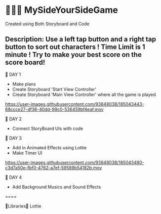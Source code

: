 # 👩🏻‍💻 MySideYourSideGame

Created using Both Storyboard and Code 

Description: Use a left tap button and a right tap button to sort out characters ! Time Limit is 1 minute ! Try to make your best score on the score board! 
----








🪷 DAY 1  
- Make plans 
- Create Storyboard 'Start View Controller'
- Create Storyboard 'Main View Controller' where all the game is played

https://user-images.githubusercontent.com/93848038/185043443-68ccce27-df36-40dd-99c0-536459bf4eaf.mov


🪷 DAY 2
- Connect StoryBoard UIs with code 

🪷 DAY 3
- Add in Animated Effects using Lottie
- Make Timer UI 

https://user-images.githubusercontent.com/93848038/185043480-c3d7a50e-fbf0-4762-a7ef-59589b54182b.mov

🪷 DAY 4
- Add Background Musics and Sound Effects

====

🌼Libraries🌼
Lottie
